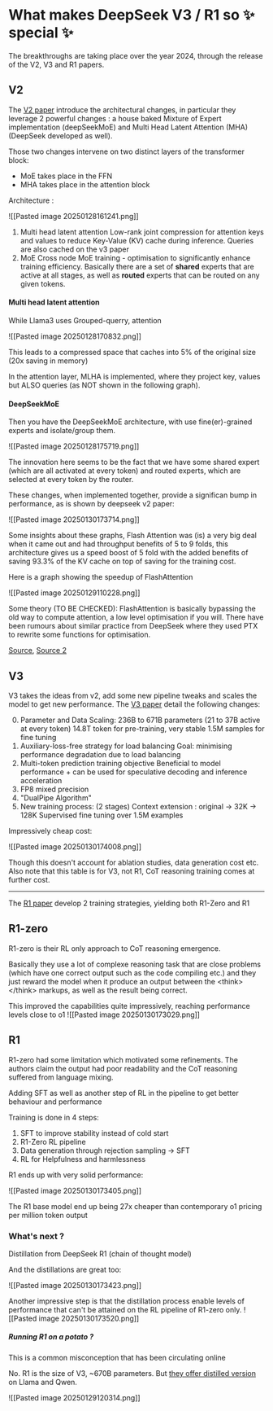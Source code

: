 

# What makes DeepSeek V3 / R1 so ✨ special ✨

The breakthroughs are taking place over the year 2024, through the release of the V2, V3 and R1 papers.

## V2

The [V2 paper](https://arxiv.org/abs/2405.04434) introduce the architectural changes, in particular they leverage 2 powerful changes : a house baked Mixture of Expert implementation (deepSeekMoE) and Multi Head Latent Attention (MHA) (DeepSeek developed as well).

Those two changes intervene on two distinct layers of the transformer block:
- MoE takes place in the FFN
- MHA takes place in the attention block

Architecture : 

![[Pasted image 20250128161241.png]]

1. Multi head latent attention
	Low-rank joint compression for attention keys and values to reduce Key-Value (KV) cache during inference.
	Queries are also cached on the v3 paper
2. MoE
	Cross node MoE training - optimisation to significantly enhance training efficiency.
	Basically there are a set of **shared** experts that are active at all stages, as well as **routed** experts that can be routed on any given tokens.


#### Multi head latent attention

While Llama3 uses Grouped-querry, attention

![[Pasted image 20250128170832.png]]

This leads to a compressed space that caches into 5% of the original size (20x saving in memory)

In the attention layer, MLHA is implemented, where they project key, values but ALSO queries (as NOT shown in the following graph).

#### DeepSeekMoE

Then you have the DeepSeekMoE architecture, with use fine(er)-grained experts and isolate/group them.

![[Pasted image 20250128175719.png]]

The innovation here seems to be the fact that we have some shared expert (which are all activated at every token) and routed experts, which are selected at every token by the router.

These changes, when implemented together, provide a significan bump in performance, as is shown by deepseek v2 paper:

![[Pasted image 20250130173714.png]]

Some insights about these graphs, Flash Attention was (is) a very big deal when it came out and had throughput benefits of 5 to 9 folds, this architecture gives us a speed boost of 5 fold with the added benefits of saving 93.3% of the KV cache on top of saving for the training cost.

Here is a graph showing the speedup of FlashAttention

![[Pasted image 20250129110228.png]]

Some theory (TO BE CHECKED): FlashAttention is basically bypassing the old way to compute attention, a low level optimisation if you will. There have been rumours about similar practice from DeepSeek where they used PTX to rewrite some functions for optimisation.

[Source](https://x.com/Jukanlosreve/status/1883304958432624881), [Source 2](https://www.tomshardware.com/tech-industry/artificial-intelligence/deepseeks-ai-breakthrough-bypasses-industry-standard-cuda-uses-assembly-like-ptx-programming-instead)
## V3 

V3 takes the ideas from v2, add some new pipeline tweaks and scales the model to get new performance. The [V3 paper](https://arxiv.org/abs/2412.19437) detail the following changes: 

0. Parameter and Data Scaling:
	236B to 671B parameters (21 to 37B active at every token)
	14.8T token for pre-training, very stable
	1.5M samples for fine tuning
1. Auxiliary-loss-free strategy for load balancing
	 Goal: minimising performance degradation due to load balancing 
2. Multi-token prediction training objective
	Beneficial to model performance + can be used for speculative decoding and inference acceleration
3. FP8 mixed precision
4. "DualPipe Algorithm" 
5. New training process:
	 (2 stages) Context extension : original -> 32K -> 128K
	 Supervised fine tuning over 1.5M examples

Impressively cheap cost:

![[Pasted image 20250130174008.png]]

Though this doesn't account for ablation studies, data generation cost etc.
Also note that this table is for V3, not R1, CoT reasoning training comes at further cost.

____

The [R1 paper](https://arxiv.org/abs/2501.12948) develop 2 training strategies, yielding both R1-Zero and R1
## R1-zero

R1-zero is their RL only approach to CoT reasoning emergence.

Basically they use a lot of complexe reasoning task that are close problems (which have one correct output such as the code compiling etc.) and they just reward the model when it produce an output between the \<think> \</think> markups, as well as the result being correct.

This improved the capabilities quite impressively, reaching performance levels close to o1 
![[Pasted image 20250130173029.png]]
## R1

R1-zero had some limitation which motivated some refinements. The authors claim the output had poor readability and the CoT reasoning suffered from language mixing.

Adding SFT as well as another step of RL in the pipeline to get better behaviour and performance

Training is done in 4 steps:

1. SFT to improve stability instead of cold start
2. R1-Zero RL pipeline
3. Data generation through rejection sampling -> SFT
4. RL for Helpfulness and harmlessness

R1 ends up with very solid performance:

![[Pasted image 20250130173405.png]]

The R1 base model end up being 27x cheaper than contemporary o1 pricing per million token output

### What's next ?

Distillation from DeepSeek R1 (chain of thought model)

And the distillations are great too:

![[Pasted image 20250130173423.png]]




Another impressive step is that the distillation process enable levels of performance that can't be attained on the RL pipeline of R1-zero only.
![[Pasted image 20250130173520.png]]

##### Running R1 on a potato ?

This is a common misconception that has been circulating online

No. R1 is the size of V3, ~670B parameters. But [they offer distilled version](https://ollama.com/library/deepseek-r1) on Llama and Qwen.

![[Pasted image 20250129120314.png]]




